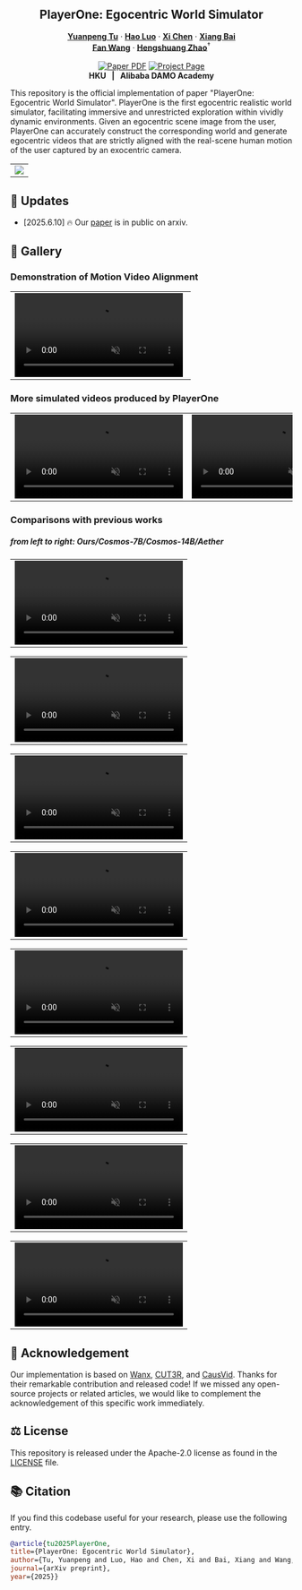 
<p align="center">

  <h2 align="center">PlayerOne: Egocentric World Simulator</h2>
  <p align="center">
    <a href=""><strong>Yuanpeng Tu</strong></a>
    ·
    <a href="https://scholar.google.com/citations?user=7QvWnzMAAAAJ&hl=zh-CN"><strong>Hao Luo</strong></a>
    ·
    <a href="https://xavierchen34.github.io/"><strong>Xi Chen</strong></a>
    ·
    <a href="https://scholar.google.com/citations?user=UeltiQ4AAAAJ&hl=en"><strong>Xiang Bai</strong></a>
    <br>
    <a href="https://scholar.google.com/citations?user=WCRGTHsAAAAJ&hl=en"><strong>Fan Wang</strong></a>
    ·
    <a href="https://hszhao.github.io/"><strong>Hengshuang Zhao</strong></a><sup>†</sup>
    <br>
    <br>
        <a href="https://arxiv.org/pdf/2506.09995"><img src='https://img.shields.io/badge/arXiv-PlayerOne-red' alt='Paper PDF'></a>
        <a href='https://playerone-hku.github.io/'><img src='https://img.shields.io/badge/Project_Page-PlayerOne-blue' alt='Project Page'></a>
        <!-- <a href='https://mp.weixin.qq.com/s/vDR4kPLqnCUwfPiBNKKV9A'><img src='https://badges.aleen42.com/src/wechat.svg'></a> -->
        <!-- <a href='https://huggingface.co/Shuaishuai0219/Animate-X'><img src='https://img.shields.io/badge/%F0%9F%A4%97%20HuggingFace-Model-yellow'></a> -->
    <br>
    <b></a>HKU &nbsp; | &nbsp; </a> Alibaba DAMO Academy</b>
    <br>
  </p>
</p>

This repository is the official implementation of paper "PlayerOne: Egocentric World Simulator". PlayerOne is the first egocentric realistic world simulator, facilitating immersive and unrestricted exploration within vividly dynamic environments. Given an egocentric scene image from the user, PlayerOne can accurately construct the corresponding world and generate egocentric videos that are strictly aligned with the real-scene human motion of the user captured by an exocentric camera. 
  <table align="center">
    <tr>
    <td>
      <img src="/assets/teaser.png">
    </td>
    </tr>
  </table>


## &#x1F4CC; Updates
* [2025.6.10] 🔥 Our [paper](https://arxiv.org/abs/2410.10306) is in public on arxiv.






## &#x1F304; Gallery
### Demonstration of Motion Video Alignment 
<table class="center">
<tr>
    <td width=98% style="border: none">
        <video controls loop src="https://github.com/user-attachments/assets/54ebcc16-c2f7-427d-a4c5-f502b3ef66c3" muted="false"></video>
    </td>
</tr>
</table>


### More simulated videos produced by PlayerOne
<table class="center">
<tr>
    <td width=50% style="border: none">
        <video controls loop src="https://github.com/user-attachments/assets/ba4e51d0-4386-429f-85dd-28cd097d25fa" muted="false"></video>
    </td>
        <td width=50% style="border: none">
        <video controls loop src="https://github.com/user-attachments/assets/1132e5e5-0af6-4187-ac4b-34304629046a" muted="false"></video>
    </td>
</tr>
</table>








### Comparisons with previous works

##### from left to right: Ours/Cosmos-7B/Cosmos-14B/Aether

<table class="center">
<tr>
    <td width=100% style="border: none">
        <video controls loop src="https://github.com/user-attachments/assets/2cfccc9b-7dc1-43f5-8c1f-fa092edfb41c" muted="false"></video>
    </td>
</tr>
</table>
<table class="center">
<tr>
    <td width=100% style="border: none">
        <video controls loop src="https://github.com/user-attachments/assets/db675e43-9ffb-4fd9-851f-fee8a9cef009" muted="false"></video>
    </td>
</tr>
</table>
<table class="center">
<tr>
    <td width=100% style="border: none">
        <video controls loop src="https://github.com/user-attachments/assets/7ed03650-82be-4446-a633-cab9420d4945" muted="false"></video>
    </td>
</tr>
</table>
<table class="center">
<tr>
    <td width=100% style="border: none">
        <video controls loop src="https://github.com/user-attachments/assets/2caaa386-4bea-45ad-b0c5-c58903bdec22" muted="false"></video>
    </td>
</tr>
</table>
<table class="center">
<tr>
    <td width=100% style="border: none">
        <video controls loop src="https://github.com/user-attachments/assets/e1c83885-fcec-4c08-925b-2597bda57400" muted="false"></video>
    </td>
</tr>
</table>
<table class="center">
<tr>
    <td width=100% style="border: none">
        <video controls loop src="https://github.com/user-attachments/assets/deb30445-6761-41a6-a5b5-3d1566328e96" muted="false"></video>
    </td>
</tr>
</table>
<table class="center">
<tr>
    <td width=100% style="border: none">
        <video controls loop src="https://github.com/user-attachments/assets/a41c39fc-f62d-4f13-9e33-2af91a90821b" muted="false"></video>
    </td>
</tr>
</table>

<table class="center">
<tr>
    <td width=100% style="border: none">
        <video controls loop src="https://github.com/user-attachments/assets/ea06e798-98d3-4a51-8f42-e8cf6d94c54e" muted="false"></video>
    </td>
</tr>
</table>


## &#x1F4E7; Acknowledgement
Our implementation is based on [Wanx](https://github.com/modelscope/DiffSynth-Studio), [CUT3R](https://github.com/CUT3R/CUT3R), and [CausVid](https://github.com/tianweiy/CausVid). Thanks for their remarkable contribution and released code! If we missed any open-source projects or related articles, we would like to complement the acknowledgement of this specific work immediately.

## &#x2696; License
This repository is released under the Apache-2.0 license as found in the [LICENSE](LICENSE) file.

## &#x1F4DA; Citation
If you find this codebase useful for your research, please use the following entry.
```BibTeX
@article{tu2025PlayerOne,
title={PlayerOne: Egocentric World Simulator},
author={Tu, Yuanpeng and Luo, Hao and Chen, Xi and Bai, Xiang and Wang, Fan and Zhao, Hengshuang},
journal={arXiv preprint},
year={2025}}
        

```
